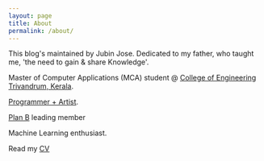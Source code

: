 ```yaml
---
layout: page
title: About
permalink: /about/
---
```


This blog's maintained by Jubin Jose.
Dedicated to my father, who taught me, 'the need to gain & share Knowledge'.

Master of Computer Applications (MCA) student @ [College of Engineering Trivandrum, Kerala](http://www.cet.ac.in).
 
[Programmer + Artist](https://youtu.be/8LdwhOEwMiU?list=PLpRfNIvlwqr895ZBuLEfQ6IISN38W4_Bm).
 
[Plan B](http://yesitsplanb.tumblr.com) leading member
 
Machine Learning enthusiast.

Read my [CV](https://github.com/freakeinstein/freakeinstein.github.io/files/327786/Jubin.Jose.Resume.EA.pdf)